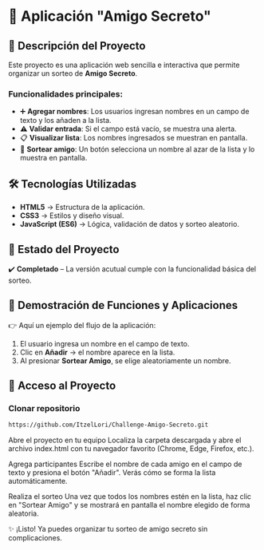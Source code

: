# 🎁 Aplicación "Amigo Secreto"

## 📖 Descripción del Proyecto
Este proyecto es una aplicación web sencilla e interactiva que permite organizar un sorteo de **Amigo Secreto**.  

### Funcionalidades principales:
- ➕ **Agregar nombres**: Los usuarios ingresan nombres en un campo de texto y los añaden a la lista.  
- ⚠️ **Validar entrada**: Si el campo está vacío, se muestra una alerta.  
- 📋 **Visualizar lista**: Los nombres ingresados se muestran en pantalla.  
- 🎲 **Sortear amigo**: Un botón selecciona un nombre al azar de la lista y lo muestra en pantalla.  


## 🛠️ Tecnologías Utilizadas
- **HTML5** → Estructura de la aplicación.  
- **CSS3** → Estilos y diseño visual.  
- **JavaScript (ES6)** → Lógica, validación de datos y sorteo aleatorio.  


## 📌 Estado del Proyecto
✔️ **Completado** – La versión acutual cumple con la funcionalidad básica del sorteo.  

## 🎥 Demostración de Funciones y Aplicaciones
👉 Aquí un ejemplo del flujo de la aplicación:  

1. El usuario ingresa un nombre en el campo de texto.  
2. Clic en **Añadir** → el nombre aparece en la lista.  
3. Al presionar **Sortear Amigo**, se elige aleatoriamente un nombre.  

## 🔑 Acceso al Proyecto
### Clonar repositorio
```bash
https://github.com/ItzelLori/Challenge-Amigo-Secreto.git
```
Abre el proyecto en tu equipo
Localiza la carpeta descargada y abre el archivo index.html con tu navegador favorito (Chrome, Edge, Firefox, etc.).

Agrega participantes
Escribe el nombre de cada amigo en el campo de texto y presiona el botón "Añadir". Verás cómo se forma la lista automáticamente.

Realiza el sorteo
Una vez que todos los nombres estén en la lista, haz clic en "Sortear Amigo" y se mostrará en pantalla el nombre elegido de forma aleatoria.

✨ ¡Listo! Ya puedes organizar tu sorteo de amigo secreto sin complicaciones.
